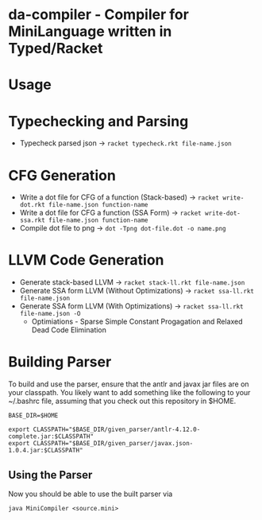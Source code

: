 # da-compiler - Compiler for MiniLanguage written in Typed/Racket

# Usage

# Typechecking and Parsing
- Typecheck parsed json -> `racket typecheck.rkt file-name.json`

# CFG Generation
- Write a dot file for CFG of a function (Stack-based) -> `racket write-dot.rkt file-name.json function-name`
- Write a dot file for CFG a function (SSA Form) -> `racket write-dot-ssa.rkt file-name.json function-name`
- Compile dot file to png -> `dot -Tpng dot-file.dot -o name.png`

# LLVM Code Generation
- Generate stack-based LLVM -> `racket stack-ll.rkt file-name.json`
- Generate SSA form LLVM (Without Optimizations) -> `racket ssa-ll.rkt file-name.json`
- Generate SSA form LLVM (With Optimizations) -> `racket ssa-ll.rkt file-name.json -O`
    - Optimiations - Sparse Simple Constant Progagation and Relaxed Dead Code Elimination

# Building Parser
To build and use the parser, ensure that the antlr and javax jar files are on
your classpath. You likely want to add something like the following to 
your ~/.bashrc file, assuming that you check out this repository in
$HOME.

```
BASE_DIR=$HOME

export CLASSPATH="$BASE_DIR/given_parser/antlr-4.12.0-complete.jar:$CLASSPATH"
export CLASSPATH="$BASE_DIR/given_parser/javax.json-1.0.4.jar:$CLASSPATH"
```

## Using the Parser

Now you should be able to use the built parser via

`java MiniCompiler <source.mini>`
